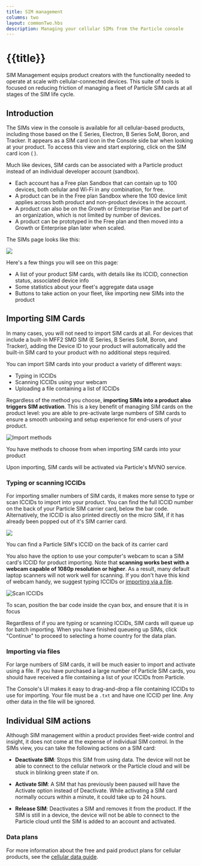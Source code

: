 ```yaml
---
title: SIM management
columns: two
layout: commonTwo.hbs
description: Managing your cellular SIMs from the Particle console
---
```


# {{title}}

SIM Management equips product creators with the functionality needed to operate at scale with
cellular-connected devices. This suite of tools is focused on reducing friction of
managing a fleet of Particle SIM cards at all stages of the SIM life cycle.

## Introduction

The SIMs view in the console is available for all cellular-based products, including those based on 
the E Series, Electron, B Series SoM, Boron, and Tracker. 
It appears as a SIM card icon in the Console side bar when
looking at your product. To access this view and start exploring, click on the SIM card icon ( <i
class="im-sim-vertical-detailed"></i> ).

Much like devices, SIM cards can be associated with a Particle
product instead of an individual developer account (sandbox). 

- Each account has a Free plan Sandbox that can contain up to 100 devices, both cellular and Wi-Fi in any combination, for free.
- A product can be in the Free plan Sandbox where the 100 device limit applies across both product and non-product devices in the account.
- A product can also be on the Growth or Enterprise Plan and be part of an organization, which is not limited by number of devices.
- A product can be prototyped in the Free plan and then moved into a Growth or Enterprise plan later when scaled.

The SIMs page looks like this:

<img src="/assets/images/sims-for-products/sims-view.png"
class="full-width"/>

Here's a few things you will see on this page:
- A list of your product SIM cards, with details like its
ICCID, connection status, associated device info
- Some statistics about your fleet's aggregate data
usage
- Buttons to take action on your fleet, like importing
new SIMs into the product

## Importing SIM Cards

In many cases, you will not need to import SIM cards at all. For devices that include a built-in MFF2 SMD SIM
(E Series, B Series SoM, Boron, and Tracker), adding the Device ID to your product will automatically add the built-in
SIM card to your product with no additional steps required.

You can import SIM cards into your product a variety of different ways:

- Typing in ICCIDs
- Scanning ICCIDs using your webcam
- Uploading a file containing a list of ICCIDs

Regardless of the method you choose, **importing SIMs into a product also
triggers SIM activation**. This is a key benefit of managing SIM cards on
the product level: you are able to pre-activate large numbers of SIM cards
to ensure a smooth unboxing and setup experience for end-users of your
product.

![Import methods](/assets/images/sims-for-products/import-methods.png)
<p class="caption">You have methods to choose from when importing SIM
cards into your product</p>

Upon importing, SIM cards will be activated via Particle's
MVNO service. 

### Typing or scanning ICCIDs

For importing smaller numbers of SIM cards, it makes more sense to type
or scan ICCIDs to import into your product. You can find the
full ICCID number on the back of your Particle SIM carrier card, below the
bar code. Alternatively, the ICCID is also printed directly on the micro
SIM, if it has already been popped out of it's SIM carrier card.

<img src="/assets/images/sims-for-products/iccid-carrier-card.png"
class="small"/>
<p class="caption">You can find a Particle SIM's ICCID on the back of
its carrier card</p>

You also have the option to use your computer's webcam to scan a SIM
card's ICCID for product importing. Note that **scanning works best with a
webcam capable of 1080p resolution or higher**. As a result, many default
laptop scanners will not work well for scanning. If you don't have this
kind of webcam handy, we suggest typing ICCIDs or [importing via a
file](#importing-via-files).

![Scan ICCIDs](/assets/images/sims-for-products/scan-sim-cards.png)
<p class="caption">To scan, position the bar code inside the cyan box,
and ensure that it is in focus</p>

Regardless of if you are typing or scanning ICCIDs, SIM cards will queue
up for batch importing. When you have finished queueing up SIMs, click
"Continue" to proceed to selecting a home country for the data plan.

### Importing via files

For large numbers of SIM cards, it will be much easier to import and
activate using a file. If you have purchased a large number of Particle
SIM cards, you should have received a file containing a list of your
ICCIDs from Particle.

The Console's UI makes it easy to drag-and-drop a file containing ICCIDs
to use for importing. Your file must be a `.txt` and have one ICCID per
line. Any other data in the file will be ignored.


## Individual SIM actions

Although SIM management within a product provides fleet-wide control and
insight, it does not come at the expense of individual SIM control. In
the SIMs view, you can take the following actions on a SIM
card:

- **Deactivate SIM**: Stops this SIM from using data. The device will not be able to
connect to the cellular network or the Particle cloud and will be stuck in blinking 
green state if on.

- **Activate SIM**: A SIM that has previously been paused will have the 
Activate option instead of Deactivate. While activating a SIM card normally 
occurs within a minute, it could take up to 24 hours.

- **Release SIM**: Deactivates a SIM and removes it from the product. If the 
SIM is still in a device, the device will not be able to connect to the 
Particle cloud until the SIM is added to an account and activated.


### Data plans

For more information about the free and paid product plans for cellular products, see the 
[cellular data guide](/getting-started/billing/cellular-data/).

